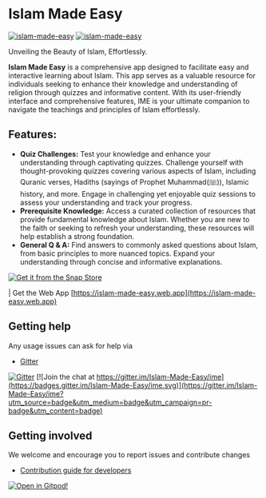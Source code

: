 # Islam Made Easy

[![islam-made-easy](https://snapcraft.io/islam-made-easy/badge.svg)](https://snapcraft.io/islam-made-easy)
[![islam-made-easy](https://snapcraft.io/islam-made-easy/trending.svg?name=0)](https://snapcraft.io/islam-made-easy)


Unveiling the Beauty of Islam, Effortlessly.

**Islam Made Easy** is a comprehensive app designed to facilitate easy and interactive learning about Islam. This app serves as a valuable resource for individuals seeking to enhance their knowledge and understanding of religion through quizzes and informative content. With its user-friendly interface and comprehensive features, IME is your ultimate companion to navigate the teachings and principles of Islam effortlessly.

## **Features:**
* **Quiz Challenges:** Test your knowledge and enhance your understanding through captivating quizzes. Challenge yourself with thought-provoking quizzes covering various aspects of Islam, including Quranic verses, Hadiths (sayings of Prophet Muhammad(ﷺ)), Islamic history, and more. Engage in challenging yet enjoyable quiz sessions to assess your understanding and track your progress.
* **Prerequisite Knowledge:** Access a curated collection of resources that provide fundamental knowledge about Islam. Whether you are new to the faith or seeking to refresh your understanding, these resources will help establish a strong foundation.
* **General Q & A:** Find answers to commonly asked questions about Islam, from basic principles to more nuanced topics. Expand your understanding through concise and informative explanations.


[![Get it from the Snap Store](https://snapcraft.io/static/images/badges/en/snap-store-black.svg)](https://snapcraft.io/islam-made-easy)

| Get the Web App [https://islam-made-easy.web.app](https://islam-made-easy.web.app)

<!--- | [Get the Pre-release APK version](https://github.com/Islam-Made-Easy/Islam-Made-Easy/releases) --->


## Getting help

Any usage issues can ask for help via

* [Gitter](https://gitter.im/orgs/Islam-Made-Easy/rooms)

[![Gitter](https://badges.gitter.im/Islam-Made-Easy/community.svg)](https://gitter.im/Islam-Made-Easy/community?utm_source=badge&utm_medium=badge&utm_campaign=pr-badge) [![Join the chat at https://gitter.im/Islam-Made-Easy/ime](https://badges.gitter.im/Islam-Made-Easy/ime.svg)](https://gitter.im/Islam-Made-Easy/ime?utm_source=badge&utm_medium=badge&utm_campaign=pr-badge&utm_content=badge)


## Getting involved

We welcome and encourage you to report issues and contribute changes

* [Contribution guide for developers](https://github.com/Islam-Made-Easy/developer-center/wiki)

[![Open in Gitpod!](https://gitpod.io/button/open-in-gitpod.svg)](https://gitpod.io/#https://github.com/Islam-Made-Easy/islam_made_easy)
